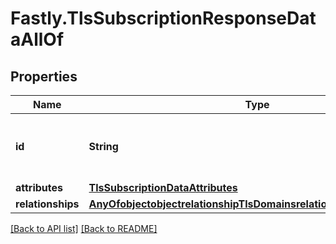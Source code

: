 # Fastly.TlsSubscriptionResponseDataAllOf

## Properties

Name | Type | Description | Notes
------------ | ------------- | ------------- | -------------
**id** | **String** | Alphanumeric string identifying a TLS subscription. | [optional] [readonly] 
**attributes** | [**TlsSubscriptionDataAttributes**](TlsSubscriptionDataAttributes.md) |  | [optional] 
**relationships** | [**AnyOfobjectobjectrelationshipTlsDomainsrelationshipTlsCertificates**](AnyOfobjectobjectrelationshipTlsDomainsrelationshipTlsCertificates.md) |  | [optional] 


[[Back to API list]](../../README.md#endpoints) [[Back to README]](../../README.md)
